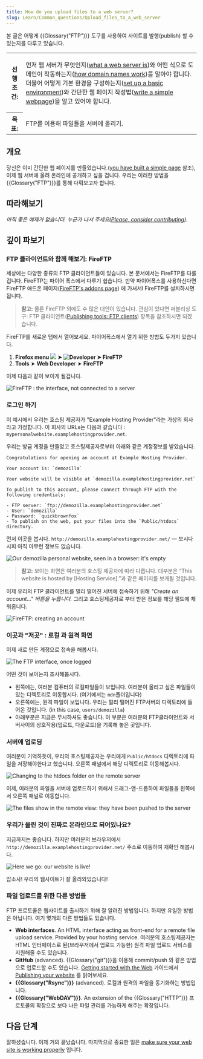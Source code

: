 ```yaml
---
title: How do you upload files to a web server?
slug: Learn/Common_questions/Upload_files_to_a_web_server
---
```

본 글은 어떻게 {{Glossary("FTP")}} 도구를 사용하여 사이트를 발행(publish) 할 수 있는지를 다루고 있습니다.

<table class="learn-box standard-table">
  <tbody>
    <tr>
      <th scope="row">선행조건:</th>
      <td>
        <p>
          먼저 웹 서버가 무엇인지(<a
            href="https://developer.mozilla.org/en-US/Learn/What_is_a_web_server"
            >what a web server is</a
          >)와 어떤 식으로 도메인이 작동하는지(<a
            href="https://developer.mozilla.org/en-US/Learn/Understanding_domain_names"
            >how domain names work</a
          >)를 알아야 합니다. 더불어 어떻게 기본 환경을 구성하는지(<a
            href="/en-US/Learn/Set_up_a_basic_working_environment"
            >set up a basic environment</a
          >)와 간단한 웹 페이지 작성법(<a
            href="/en-US/Learn/HTML/Write_a_simple_page_in_HTML"
            >write a simple webpage</a
          >)을 알고 있어야 합니다.
        </p>
      </td>
    </tr>
    <tr>
      <th scope="row">목표:</th>
      <td>FTP를 이용해 파일들을 서버에 올리기.</td>
    </tr>
  </tbody>
</table>

## 개요

당신은 이미 간단한 웹 페이지를 만들었습니다.([you have built a simple page](/en-US/Learn/HTML/Write_a_simple_page_in_HTML) 참조), 이제 웹 서버에 올려 온라인에 공개하고 싶을 겁니다. 우리는 이러한 방법을 {{Glossary("FTP")}}를 통해 다뤄보고자 합니다.

## 따라해보기

_아직 좋은 예제가 없습니다. 누군가 나서 주세요([Please, consider contributing](/ko/docs/MDN/Getting_started))._

## 깊이 파보기

### FTP 클라이언트와 함께 해보기: FireFTP

세상에는 다양한 종류의 FTP 클라이언트들이 있습니다. 본 문서에서는 FireFTP를 다룰 겁니다. FireFTP는 파이어 폭스에서 다루기 쉽습니다. 만약 파이어폭스를 사용하신다면 FireFTP 애드온 페이지([FireFTP's addons page](https://addons.mozilla.org/firefox/addon/fireftp/)) 에 가셔서l FireFTP를 설치하시면 됩니다.

> **참고:** 물론 FireFTP 외에도 수 많은 대안이 있습니다. 관심이 있다면 퍼블리싱 도구: FTP 클라이언트([Publishing tools: FTP clients](/en-US/Learn/How_much_does_it_cost#Publishing_tools.3A_FTP_client)) 항목을 참조하시면 되겠습니다.

FireFTP를 새로운 탭에서 열어보세요. 파이어폭스에서 열기 위한 방법도 두가지 있습니다.

1. **Firefox menu ![](https://mdn.mozillademos.org/files/9633/2014-01-10-13-08-08-f52b8c.png) ➤ ![Developer](https://mdn.mozillademos.org/files/9635/Screenshot%20from%202014-11-26%2014:24:56.png) ➤ FireFTP**
2. **Tools** ➤ **Web Develope**r ➤ **FireFTP**

이제 다음과 같이 보이게 될겁니다.

![FireFTP : the interface, not connected to a server](https://mdn.mozillademos.org/files/9613/fireftp-default.png)

### 로그인 하기

이 예시에서 우리는 호스팅 제공자가 "Example Hosting Provider"라는 가상의 회사라고 가정합니다. 이 회사의 URLs는 다음과 같습니다 : `mypersonalwebsite.examplehostingprovider.net`.

우리는 방금 계정을 만들었고 호스팅제공자로부터 아래와 같은 계정정보를 받았습니다.

```plain
Congratulations for opening an account at Example Hosting Provider.

Your account is: `demozilla`

Your website will be visible at `demozilla.examplehostingprovider.net`

To publish to this account, please connect through FTP with the following credentials:

- FTP server: `ftp://demozilla.examplehostingprovider.net`
- User: `demozilla`
- Password: `quickbrownfox`
- To publish on the web, put your files into the `Public/htdocs` directory.
```

먼저 이곳을 봅시다. `http://demozilla.examplehostingprovider.net/` — 보시다시피 아직 아무런 정보도 없습니다.

![Our demozilla personal website, seen in a browser: it's empty](https://mdn.mozillademos.org/files/9615/demozilla-empty.png)

> **참고:** 보이는 화면은 여러분의 호스팅 제공자에 따라 다릅니다. 대부분은 “This website is hosted by \[Hosting Service].”과 같은 페이지를 보게될 것입니다.

이제 우리의 FTP 클라이언트를 멀리 떨어진 서버에 접속하기 위해 _"Create an account..." 버튼을 누릅니다._ 그리고 호스팅제공자로 부터 받은 정보를 해당 필드에 채워줍니다.

![FireFTP: creating an account](https://mdn.mozillademos.org/files/9617/fireftp-createlogin.png)

### 이곳과 "저곳" : 로컬 과 원격 화면

이제 새로 만든 계정으로 접속을 해봅시다.

![The FTP interface, once logged](https://mdn.mozillademos.org/files/9619/fireftp-logged.png)

어떤 것이 보이는지 조사해봅시다.

- 왼쪽에는, 여러분 컴퓨터의 로컬파일들이 보입니다. 여러분이 올리고 싶은 파일들이 있는 디렉토리로 이동합시다. (여기에서는 `mdn`폴더입니다)
- 오른쪽에는, 원격 파일이 보입니다. 우리는 멀리 떨어진 FTP서버의 디렉토리에 들어온 것입니다. (in this case, `users/demozilla`)
- 아래부분은 지금은 무시하셔도 좋습니다. 이 부분은 여러분의 FTP클라이언트와 서버사이의 상호작용(업로드, 다운로드)을 기록해 놓은 곳입니다.

### 서버에 업로딩

여러분이 기억하듯이, 우리의 호스팅제공자는 우리에게 `Public/htdocs` 디렉토리에 파일을 저장해야한다고 했습니다. 오른쪽 패널에서 해당 디렉토리로 이동해봅시다.

![Changing to the htdocs folder on the remote server](https://mdn.mozillademos.org/files/9623/remote-htdocs-empty.png)

이제, 여러분의 파일을 서버에 업로드하기 위해서 드래그-앤-드롭하여 파일들을 왼쪽에서 오른쪽 패널로 이동합니다.

![The files show in the remote view: they have been pushed to the server](https://mdn.mozillademos.org/files/9625/files-dropped-onto-the-server.png)

### 우리가 올린 것이 진짜로 온라인으로 되어있나요?

지금까지는 좋습니다. 하지만 여러분의 브라우저에서 `http://demozilla.examplehostingprovider.net/` 주소로 이동하여 재확인 해봅시다.

![Here we go: our website is live!](https://mdn.mozillademos.org/files/9627/here-we-go.png)

맙소사! 우리의 웹사이트가 잘 올라와있습니다!

### 파일 업로드를 위한 다른 방법들

FTP 프로토콜은 웹사이트를 출시하기 위해 잘 알려진 방법입니다. 하지만 유일한 방법은 아닙니다. 여기 몇개의 다른 방법들도 있습니다.

- **Web interfaces**. An HTML interface acting as front-end for a remote file upload service. Provided by your hosting service. 여러분의 호스팅제공자는 HTML 인터페이스로 된(브라우저에서 업로드 가능한) 원격 파일 업로드 서비스를 지원해줄 수도 있습니다.
- **GitHub** (advanced). {{Glossary("git")}}을 이용해 commit/push 와 같은 방법으로 업로드할 수도 있습니다. [Getting started with the Web](/en-US/Learn/Getting_started_with_the_web) 가이드에서 [Publishing your website](/en-US/Learn/Getting_started_with_the_web/Publishing_your_website) 를 읽어보세요.
- **{{Glossary("Rsync")}}** (advanced). 로컬과 원격의 파일을 동기화하는 방법입니다.
- **{{Glossary("WebDAV")}}**. An extension of the {{Glossary("HTTP")}} 프로토콜의 확장으로 보다 나은 파일 관리를 가능하게 해주는 확장입니다.

## 다음 단계

잘하셨습니다. 이제 거의 끝났습니다. 마지막으로 중요한 일은 [make sure your web site is working properly](/ko/docs/Learn/Checking_that_your_web_site_is_working_properly) 입니다.
